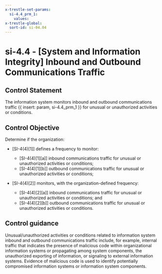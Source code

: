 ```yaml
---
x-trestle-set-params:
  si-4.4_prm_1:
    values:
x-trestle-global:
  sort-id: si-04.04
---
```


# si-4.4 - \[System and Information Integrity\] Inbound and Outbound Communications Traffic

## Control Statement

The information system monitors inbound and outbound communications traffic {{ insert: param, si-4.4_prm_1 }} for unusual or unauthorized activities or conditions.

## Control Objective

Determine if the organization:

- \[SI-4(4)[1]\] defines a frequency to monitor:

  - \[SI-4(4)[1][a]\] inbound communications traffic for unusual or unauthorized activities or conditions;
  - \[SI-4(4)[1][b]\] outbound communications traffic for unusual or unauthorized activities or conditions;

- \[SI-4(4)[2]\] monitors, with the organization-defined frequency:

  - \[SI-4(4)[2][a]\] inbound communications traffic for unusual or unauthorized activities or conditions; and
  - \[SI-4(4)[2][b]\] outbound communications traffic for unusual or unauthorized activities or conditions.

## Control guidance

Unusual/unauthorized activities or conditions related to information system inbound and outbound communications traffic include, for example, internal traffic that indicates the presence of malicious code within organizational information systems or propagating among system components, the unauthorized exporting of information, or signaling to external information systems. Evidence of malicious code is used to identify potentially compromised information systems or information system components.
